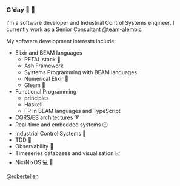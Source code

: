 ### G'day 👋 🦘

I'm a software developer and Industrial Control Systems engineer.
I currently work as a Senior Consultant [@team-alembic](https://github.com/team-alembic)

My software development interests include:
- Elixir and BEAM languages
  - PETAL stack 💮
  - Ash Framework
  - Systems Programming with BEAM languages
  - Numerical Elixir 🧠
  - Gleam 🌟
- Functional Programming
  - principles
  - Haskell
  - FP in BEAM languages and TypeScript
- CQRS/ES architectures ➰
- Real-time and embedded systems 🕐
- Industrial Control Systems 🤖
- TDD 🧪
- Observability 🔭
- Timeseries databases and visualisation 📈
- Nix/NixOS 💻 🤯

[@robertellen](https://twitter.com/robertellen)

